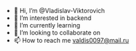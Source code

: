 - 👋 Hi, I’m @Vladislav-Viktorovich
- 👀 I’m interested in backend
- 🌱 I’m currently learning
- 💞️ I’m looking to collaborate on
- 📫 How to reach me valdis0097@mail.ru

<!---
Vladislav-Viktorovich/Vladislav-Viktorovich is a ✨ special ✨ repository because its `README.md` (this file) appears on your GitHub profile.
You can click the Preview link to take a look at your changes.
--->
